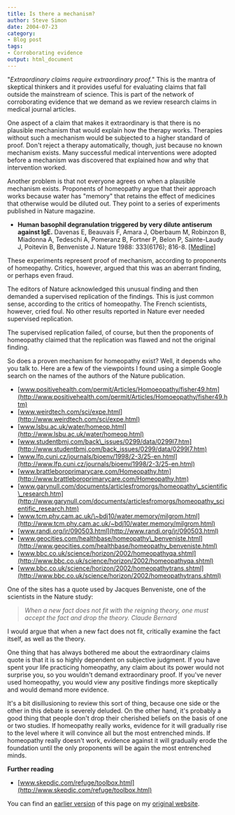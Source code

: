 ```yaml
---
title: Is there a mechanism?
author: Steve Simon
date: 2004-07-23
category:
- Blog post
tags:
- Corroborating evidence
output: html_document
---
```

\"*Extraordinary claims require extraordinary proof.*\" This is the
mantra of skeptical thinkers and it provides useful for evaluating
claims that fall outside the mainstream of science. This is part of the
network of corroborating evidence that we demand as we review research
claims in medical journal articles.

One aspect of a claim that makes it extraordinary is that there is no
plausible mechanism that would explain how the therapy works. Therapies
without such a mechanism would be subjected to a higher standard of
proof. Don\'t reject a therapy automatically, though, just because no
known mechanism exists. Many successful medical interventions were
adopted before a mechanism was discovered that explained how and why
that intervention worked.

Another problem is that not everyone agrees on when a plausible
mechanism exists. Proponents of homeopathy argue that their approach
works because water has \"memory\" that retains the effect of medicines
that otherwise would be diluted out. They point to a series of
experiments published in Nature magazine.

-   **Human basophil degranulation triggered by very dilute antiserum
    against IgE.** Davenas E, Beauvais F, Amara J, Oberbaum M, Robinzon
    B, Miadonna A, Tedeschi A, Pomeranz B, Fortner P, Belon P,
    Sainte-Laudy J, Poitevin B, Benveniste J. Nature 1988: 333(6176);
    816-8.
    [\[Medline\]](http://www.ncbi.nlm.nih.gov/entrez/query.fcgi?cmd=Retrieve&db=PubMed&list_uids=2455231&dopt=Abstract)

These experiments represent proof of mechanism, according to proponents
of homeopathy. Critics, however, argued that this was an aberrant
finding, or perhaps even fraud.

The editors of Nature acknowledged this unusual finding and then
demanded a supervised replication of the findings. This is just common
sense, according to the critics of homeopathy. The French scientists,
however, cried foul. No other results reported in Nature ever needed
supervised replication.

The supervised replication failed, of course, but then the proponents of
homeopathy claimed that the replication was flawed and not the original
finding.

So does a proven mechanism for homeopathy exist? Well, it depends who
you talk to. Here are a few of the viewpoints I found using a simple
Google search on the names of the authors of the Nature publication.

-   [www.positivehealth.com/permit/Articles/Homoeopathy/fisher49.htm](http://www.positivehealth.com/permit/Articles/Homoeopathy/fisher49.htm)
-   [www.weirdtech.com/sci/expe.html](http://www.weirdtech.com/sci/expe.html)
-   [www.lsbu.ac.uk/water/homeop.html](http://www.lsbu.ac.uk/water/homeop.html)
-   [www.studentbmj.com/back\_issues/0299/data/0299l7.htm](http://www.studentbmj.com/back_issues/0299/data/0299l7.htm)
-   [www.lfp.cuni.cz/journals/bioenv/1998/2-3/25-en.html](http://www.lfp.cuni.cz/journals/bioenv/1998/2-3/25-en.html)
-   [www.brattleboroprimarycare.com/Homeopathy.htm](http://www.brattleboroprimarycare.com/Homeopathy.htm)
-   [www.garynull.com/documents/articlesfromorgs/homeopathy\_scientific\_research.htm](http://www.garynull.com/documents/articlesfromorgs/homeopathy_scientific_research.htm)
-   [www.tcm.phy.cam.ac.uk/\~bdj10/water.memory/milgrom.html](http://www.tcm.phy.cam.ac.uk/~bdj10/water.memory/milgrom.html)
-   [www.randi.org/jr/090503.html](http://www.randi.org/jr/090503.html)
-   [www.geocities.com/healthbase/homeopathy\_benveniste.html](http://www.geocities.com/healthbase/homeopathy_benveniste.html)
-   [www.bbc.co.uk/science/horizon/2002/homeopathyqa.shtml](http://www.bbc.co.uk/science/horizon/2002/homeopathyqa.shtml)
-   [www.bbc.co.uk/science/horizon/2002/homeopathytrans.shtml](http://www.bbc.co.uk/science/horizon/2002/homeopathytrans.shtml)

One of the sites has a quote used by Jacques Benveniste, one of the
scientists in the Nature study:

> *When a new fact does not fit with the reigning theory, one must
> accept the fact and drop the theory. Claude Bernard*

I would argue that when a new fact does not fit, critically examine the
fact itself, as well as the theory.

One thing that has always bothered me about the extraordinary claims
quote is that it is so highly dependent on subjective judgment. If you
have spent your life practicing homeopathy, any claim about its power
would not surprise you, so you wouldn\'t demand extraordinary proof. If
you\'ve never used homeopathy, you would view any positive findings more
skeptically and would demand more evidence.

It\'s a bit disillusioning to review this sort of thing, because one
side or the other in this debate is severely deluded. On the other hand,
it\'s probably a good thing that people don\'t drop their cherished
beliefs on the basis of one or two studies. If homeopathy really works,
evidence for it will gradually rise to the level where it will convince
all but the most entrenched minds. If homeopathy really doesn\'t work,
evidence against it will gradually erode the foundation until the only
proponents will be again the most entrenched minds.

**Further reading**

-   [www.skepdic.com/refuge/toolbox.html](http://www.skepdic.com/refuge/toolbox.html)

You can find an [earlier version](http://www.pmean.com/04/mechanism.html) of this page on my [original website](http://www.pmean.com/original_site.html).
